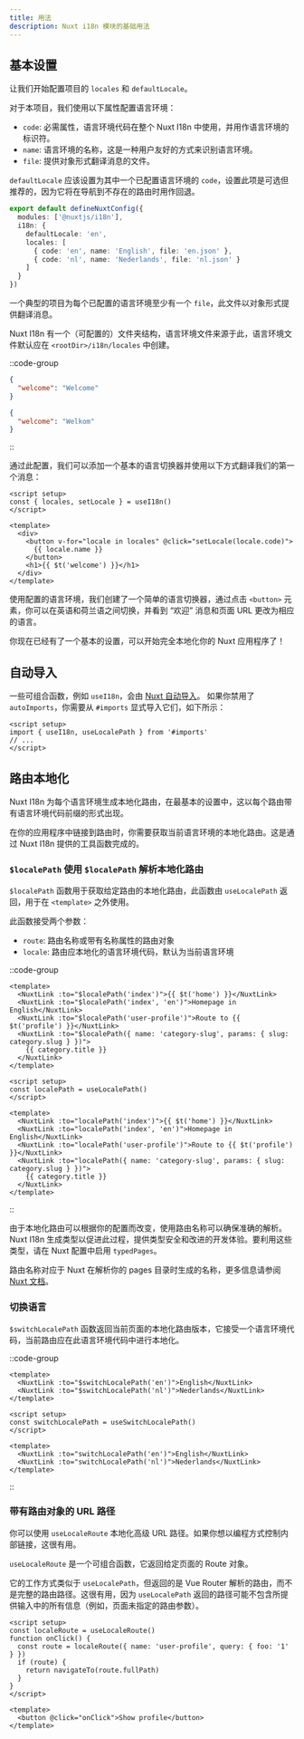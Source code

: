 ```yaml
---
title: 用法
description: Nuxt i18n 模块的基础用法
---
```


## 基本设置

让我们开始配置项目的 `locales` 和 `defaultLocale`。

对于本项目，我们使用以下属性配置语言环境：

- `code`: 必需属性，语言环境代码在整个 Nuxt I18n 中使用，并用作语言环境的标识符。
- `name`: 语言环境的名称，这是一种用户友好的方式来识别语言环境。
- `file`: 提供对象形式翻译消息的文件。

`defaultLocale` 应该设置为其中一个已配置语言环境的 `code`，设置此项是可选但推荐的，因为它将在导航到不存在的路由时用作回退。

```ts [nuxt.config.ts]
export default defineNuxtConfig({
  modules: ['@nuxtjs/i18n'],
  i18n: {
    defaultLocale: 'en',
    locales: [
      { code: 'en', name: 'English', file: 'en.json' },
      { code: 'nl', name: 'Nederlands', file: 'nl.json' }
    ]
  }
})
```

一个典型的项目为每个已配置的语言环境至少有一个 `file`，此文件以对象形式提供翻译消息。

Nuxt I18n 有一个（可配置的）文件夹结构，语言环境文件来源于此，语言环境文件默认应在 `<rootDir>/i18n/locales` 中创建。

::code-group

```json [i18n/locales/en.json]
{
  "welcome": "Welcome"
}
```

```json [i18n/locales/nl.json]
{
  "welcome": "Welkom"
}
```

::

通过此配置，我们可以添加一个基本的语言切换器并使用以下方式翻译我们的第一个消息：

```vue [pages/index.vue]
<script setup>
const { locales, setLocale } = useI18n()
</script>

<template>
  <div>
    <button v-for="locale in locales" @click="setLocale(locale.code)">
      {{ locale.name }}
    </button>
    <h1>{{ $t('welcome') }}</h1>
  </div>
</template>
```

使用配置的语言环境，我们创建了一个简单的语言切换器，通过点击 `<button>` 元素，你可以在英语和荷兰语之间切换，并看到 “欢迎” 消息和页面 URL 更改为相应的语言。

你现在已经有了一个基本的设置，可以开始完全本地化你的 Nuxt 应用程序了！

## 自动导入

一些可组合函数，例如 `useI18n`，会由 [Nuxt 自动导入](/docs/nuxt/guide/concepts/auto-imports#auto-imports)。
如果你禁用了 `autoImports`，你需要从 `#imports` 显式导入它们，如下所示：

```vue
<script setup>
import { useI18n, useLocalePath } from '#imports'
// ...
</script>
```

## 路由本地化

Nuxt I18n 为每个语言环境生成本地化路由，在最基本的设置中，这以每个路由带有语言环境代码前缀的形式出现。

在你的应用程序中链接到路由时，你需要获取当前语言环境的本地化路由。这是通过 Nuxt I18n 提供的工具函数完成的。

### `$localePath` 使用 `$localePath` 解析本地化路由

`$localePath` 函数用于获取给定路由的本地化路由，此函数由 `useLocalePath` 返回，用于在 `<template>` 之外使用。

此函数接受两个参数：

- `route`: 路由名称或带有名称属性的路由对象
- `locale`: 路由应本地化的语言环境代码，默认为当前语言环境

::code-group

```vue [page.vue (global function)]
<template>
  <NuxtLink :to="$localePath('index')">{{ $t('home') }}</NuxtLink>
  <NuxtLink :to="$localePath('index', 'en')">Homepage in English</NuxtLink>
  <NuxtLink :to="$localePath('user-profile')">Route to {{ $t('profile') }}</NuxtLink>
  <NuxtLink :to="$localePath({ name: 'category-slug', params: { slug: category.slug } })">
    {{ category.title }}
  </NuxtLink>
</template>
```

```vue [page.vue (composable)]
<script setup>
const localePath = useLocalePath()
</script>

<template>
  <NuxtLink :to="localePath('index')">{{ $t('home') }}</NuxtLink>
  <NuxtLink :to="localePath('index', 'en')">Homepage in English</NuxtLink>
  <NuxtLink :to="localePath('user-profile')">Route to {{ $t('profile') }}</NuxtLink>
  <NuxtLink :to="localePath({ name: 'category-slug', params: { slug: category.slug } })">
    {{ category.title }}
  </NuxtLink>
</template>
```

::

由于本地化路由可以根据你的配置而改变，使用路由名称可以确保准确的解析。Nuxt I18n 生成类型以促进此过程，提供类型安全和改进的开发体验。要利用这些类型，请在 Nuxt 配置中启用 `typedPages`。

路由名称对应于 Nuxt 在解析你的 pages 目录时生成的名称，更多信息请参阅 [Nuxt 文档](/docs/nuxt/guide/directory-structure/pages)。

### 切换语言

`$switchLocalePath` 函数返回当前页面的本地化路由版本，它接受一个语言环境代码，当前路由应在此语言环境代码中进行本地化。

::code-group

```vue [page.vue (global function)]
<template>
  <NuxtLink :to="$switchLocalePath('en')">English</NuxtLink>
  <NuxtLink :to="$switchLocalePath('nl')">Nederlands</NuxtLink>
</template>
```

```vue [page.vue (composable)]
<script setup>
const switchLocalePath = useSwitchLocalePath()
</script>

<template>
  <NuxtLink :to="switchLocalePath('en')">English</NuxtLink>
  <NuxtLink :to="switchLocalePath('nl')">Nederlands</NuxtLink>
</template>
```

::

### 带有路由对象的 URL 路径

你可以使用 `useLocaleRoute` 本地化高级 URL 路径。如果你想以编程方式控制内部链接，这很有用。

`useLocaleRoute` 是一个可组合函数，它返回给定页面的 Route 对象。

它的工作方式类似于 `useLocalePath`，但返回的是 Vue Router 解析的路由，而不是完整的路由路径。这很有用，因为 `useLocalePath` 返回的路径可能不包含所提供输入中的所有信息（例如，页面未指定的路由参数）。

```vue
<script setup>
const localeRoute = useLocaleRoute()
function onClick() {
  const route = localeRoute({ name: 'user-profile', query: { foo: '1' } })
  if (route) {
    return navigateTo(route.fullPath)
  }
}
</script>

<template>
  <button @click="onClick">Show profile</button>
</template>
```

